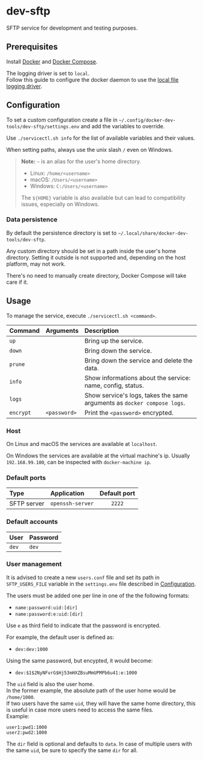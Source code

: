 # dev-sftp

SFTP service for development and testing purposes.

## Prerequisites

Install [Docker](https://docs.docker.com/engine/install/)
and [Docker Compose](https://docs.docker.com/compose/install/).

The logging driver is set to `local`.  
Follow this guide to configure the docker daemon to use the
[local file logging driver](https://docs.docker.com/config/containers/logging/local/).

## Configuration

To set a custom configuration create a file in `~/.config/docker-dev-tools/dev-sftp/settings.env`
and add the variables to override.

Use `./servicectl.sh info` for the list of available variables and their values.

When setting paths, always use the unix slash `/` even on Windows.

> **Note:** `~` is an alias for the user's home directory.
>
> - Linux: `/home/<username>`
> - macOS: `/Users/<username>`
> - Windows: `C:/Users/<username>`
>
> The `${HOME}` variable is also available but can lead to compatibility issues, especially on Windows.

### Data persistence

By default the persistence directory is set to `~/.local/share/docker-dev-tools/dev-sftp`.

Any custom directory should be set in a path inside the user's home directory.
Setting it outside is not supported and, depending on the host platform, may not work.

There's no need to manually create directory, Docker Compose will take care if it.

## Usage

To manage the service, execute `./servicectl.sh <command>`.

| Command   | Arguments    | Description                                                             |
| :-------- | :----------- | :---------------------------------------------------------------------- |
| `up`      |              | Bring up the service.                                                   |
| `down`    |              | Bring down the service.                                                 |
| `prune`   |              | Bring down the service and delete the data.                             |
| `info`    |              | Show informations about the service: name, config, status.              |
| `logs`    |              | Show service's logs, takes the same arguments as `docker compose logs`. |
| `encrypt` | `<password>` | Print the `<password>` encrypted.                                       |

### Host

On Linux and macOS the services are available at `localhost`.

On Windows the services are available at the virtual machine's ip. Usually `192.168.99.100`,
can be inspected with `docker-machine ip`.

### Default ports

| Type        | Application      | Default port |
| :---------- | :--------------- | :----------: |
| SFTP server | `openssh-server` |    `2222`    |

### Default accounts

| User  | Password |
| :---- | :------- |
| `dev` | `dev`    |

### User management

It is advised to create a new `users.conf` file and set its path in `SFTP_USERS_FILE` variable in the `settings.env` file described in [Configuration](#configuration).

The users must be added one per line in one of the the following formats:

- `name:password:uid:[dir]`
- `name:password:e:uid:[dir]`

Use `e` as third field to indicate that the password is encrypted.

For example, the default user is defined as:

- `dev:dev:1000`

Using the same password, but encypted, it would become:

- `dev:$1$2NyNFvrG$Hj53mHXZBsuMmUPMPb6u41:e:1000`

The `uid` field is also the user home.  
In the former example, the absolute path of the user home would be `/home/1000`.  
If two users have the same `uid`, they will have the same home directory,
this is useful in case more users need to access the same files.  
Example:

```text
user1:pwd1:1000
user2:pwd2:1000
```

The `dir` field is optional and defaults to `data`.
In case of multiple users with the same `uid`, be sure to specify the same `dir` for all.
